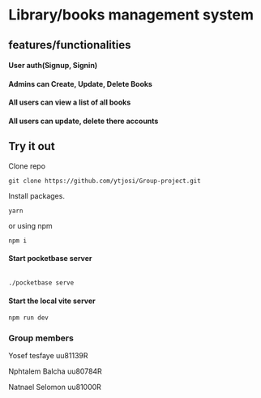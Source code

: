 # Library/books management system

## features/functionalities
#### User auth(Signup, Signin)
#### Admins can Create, Update, Delete Books
#### All users can view a list of all books
#### All users can update, delete there accounts

## Try it out
   Clone repo
   ```Clone repo
   git clone https://github.com/ytjosi/Group-project.git
   ```
   Install packages. 
   
   ``` Yarn
   yarn
   ```
   
   or using npm

   ```npm i
   npm i
   ```
   #### Start pocketbase server
   
   ```pocketbase serve

   ./pocketbase serve
   ```
   
   #### Start the local vite server
   ```
  npm run dev
  ```
  ### Group members
  Yosef tesfaye uu81139R

  Nphtalem Balcha uu80784R

  Natnael Selomon uu81000R




